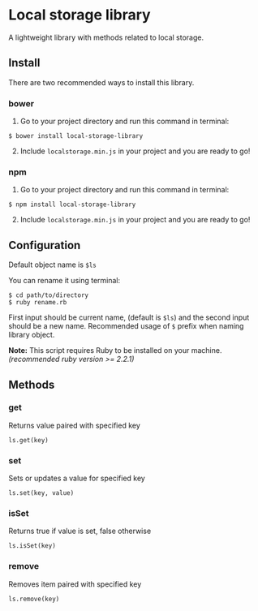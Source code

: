 # Local storage library

A lightweight library with methods related to local storage.

## Install

There are two recommended ways to install this library.

### bower

1. Go to your project directory and run this command in terminal:

  ```
  $ bower install local-storage-library
  ```

2. Include `localstorage.min.js` in your project and you are ready to go!

### npm

1. Go to your project directory and run this command in terminal:

  ```
  $ npm install local-storage-library
  ```

2. Include `localstorage.min.js` in your project and you are ready to go!

## Configuration

Default object name is `$ls`

You can rename it using terminal:

```
$ cd path/to/directory
$ ruby rename.rb
```

First input should be current name, (default is `$ls`) and the second input should be a new name. Recommended usage of `$` prefix when naming library object.

**Note:** This script requires Ruby to be installed on your machine. *(recommended ruby version >= 2.2.1)*

## Methods

### get

Returns value paired with specified key

```
ls.get(key)
```

### set

Sets or updates a value for specified key

```
ls.set(key, value)
```

### isSet

Returns true if value is set, false otherwise

```
ls.isSet(key)
```

### remove

Removes item paired with specified key

```
ls.remove(key)
```
